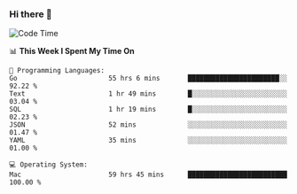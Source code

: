 ### Hi there 👋

<!--
**CrazyCollin/crazycollin** is a ✨ _special_ ✨ repository because its `README.md` (this file) appears on your GitHub profile.

Here are some ideas to get you started:

- 🔭 I’m currently working on ...
- 🌱 I’m currently learning ...
- 👯 I’m looking to collaborate on ...
- 🤔 I’m looking for help with ...
- 💬 Ask me about ...
- 📫 How to reach me: ...
- 😄 Pronouns: ...
- ⚡ Fun fact: ...
-->

<!--START_SECTION:waka-->
![Code Time](http://img.shields.io/badge/Code%20Time-3%2C224%20hrs%2020%20mins-blue)

📊 **This Week I Spent My Time On** 

```text
💬 Programming Languages: 
Go                       55 hrs 6 mins       ███████████████████████░░   92.22 % 
Text                     1 hr 49 mins        █░░░░░░░░░░░░░░░░░░░░░░░░   03.04 % 
SQL                      1 hr 19 mins        █░░░░░░░░░░░░░░░░░░░░░░░░   02.23 % 
JSON                     52 mins             ░░░░░░░░░░░░░░░░░░░░░░░░░   01.47 % 
YAML                     35 mins             ░░░░░░░░░░░░░░░░░░░░░░░░░   01.00 % 

💻 Operating System: 
Mac                      59 hrs 45 mins      █████████████████████████   100.00 % 
```


<!--END_SECTION:waka-->
